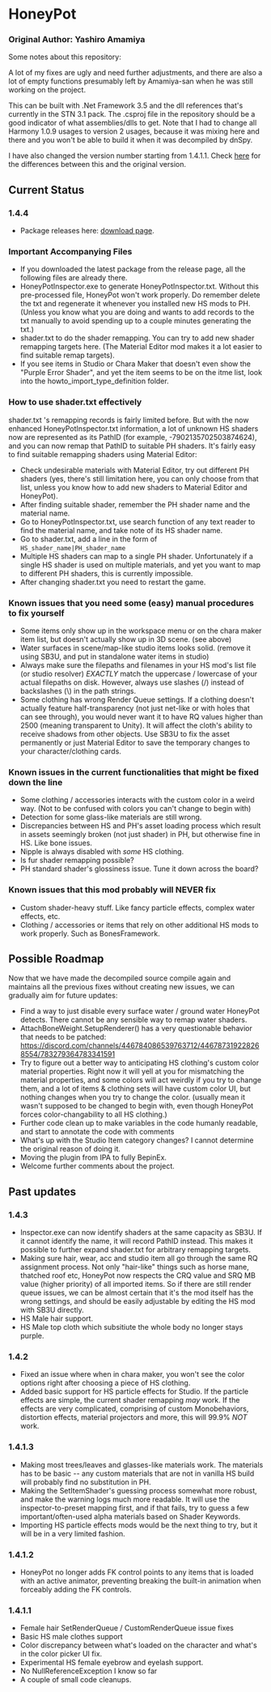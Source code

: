 # HoneyPot

### Original Author: Yashiro Amamiya

Some notes about this repository: 

A lot of my fixes are ugly and need further adjustments, and there are also a lot of empty functions presumably left by Amamiya-san when he was still working on the project. 

This can be built with .Net Framework 3.5 and the dll references that's currently in the STN 3.1 pack. The .csproj file in the repository should be a good indicator of what assemblies/dlls to get. Note that I had to change all Harmony 1.0.9 usages to version 2 usages, because it was mixing here and there and you won't be able to build it when it was decompiled by dnSpy. 

I have also changed the version number starting from 1.4.1.1. Check [here](#1411) for the differences between this and the original version. 

## Current Status

### 1.4.4
- Package releases here: [download page](https://github.com/nx98304/HoneyPot/releases). 

### Important Accompanying Files
- If you downloaded the latest package from the release page, all the following files are already there.
- HoneyPotInspector.exe to generate HoneyPotInspector.txt. Without this pre-processed file, HoneyPot won't work properly. Do remember delete the txt and regenerate it whenever you installed new HS mods to PH. (Unless you know what you are doing and wants to add records to the txt manually to avoid spending up to a couple minutes generating the txt.)
- shader.txt to do the shader remapping. You can try to add new shader remapping targets here. (The Material Editor mod makes it a lot easier to find suitable remap targets). 
- If you see items in Studio or Chara Maker that doesn't even show the "Purple Error Shader", and yet the item seems to be on the itme list, look into the howto_import_type_definition folder. 

### How to use shader.txt effectively
shader.txt 's remapping records is fairly limited before. But with the now enhanced HoneyPotInspector.txt information, a lot of unknown HS shaders now are represented as its PathID (for example, -7902135702503874624), and you can now remap that PathID to suitable PH shaders. It's fairly easy to find suitable remapping shaders using Material Editor: 
- Check undesirable materials with Material Editor, try out different PH shaders (yes, there's still limitation here, you can only choose from that list, unless you know how to add new shaders to Material Editor and HoneyPot). 
- After finding suitable shader, remember the PH shader name and the material name. 
- Go to HoneyPotInspector.txt, use search function of any text reader to find the material name, and take note of its HS shader name. 
- Go to shader.txt, add a line in the form of `HS_shader_name|PH_shader_name` 
- Multiple HS shaders can map to a single PH shader. Unfortunately if a single HS shader is used on multiple materials, and yet you want to map to different PH shaders, this is currently impossible. 
- After changing shader.txt you need to restart the game. 

### Known issues that you need some (easy) manual procedures to fix yourself
- Some items only show up in the workspace menu or on the chara maker item list, but doesn't actually show up in 3D scene. (see above)
- Water surfaces in scene/map-like studio items looks solid. (remove it using SB3U, and put in standalone water items in studio)
- Always make sure the filepaths and filenames in your HS mod's list file (or studio resolver) *EXACTLY* match the uppercase / lowercase of your actual filepaths on disk. However, always use slashes (/) instead of backslashes (\\) in the path strings.
- Some clothing has wrong Render Queue settings. If a clothing doesn't actually feature half-transparency (not just net-like or with holes that can see through), you would never want it to have RQ values higher than 2500 (meaning transparent to Unity). It will affect the cloth's ability to receive shadows from other objects. Use SB3U to fix the asset permanently or just Material Editor to save the temporary changes to your character/clothing cards.  

### Known issues in the current functionalities that might be fixed down the line
- Some clothing / accessories interacts with the custom color in a weird way. (Not to be confused with colors you can't change to begin with)
- Detection for some glass-like materials are still wrong. 
- Discrepancies between HS and PH's asset loading process which result in assets seemingly broken (not just shader) in PH, but otherwise fine in HS. Like bone issues. 
- Nipple is always disabled with *some* HS clothing. 
- Is fur shader remapping possible? 
- PH standard shader's glossiness issue. Tune it down across the board?

### Known issues that this mod probably will NEVER fix
- Custom shader-heavy stuff. Like fancy particle effects, complex water effects, etc. 
- Clothing / accessories or items that rely on other additional HS mods to work properly. Such as BonesFramework. 

## Possible Roadmap

Now that we have made the decompiled source compile again and maintains all the previous fixes without creating new issues, we can gradually aim for future updates: 

- Find a way to just disable every surface water / ground water HoneyPot detects. There cannot be any sensible way to remap water shaders.
- AttachBoneWeight.SetupRenderer() has a very questionable behavior that needs to be patched: https://discord.com/channels/446784086539763712/446787319228268554/783279364783341591
- Try to figure out a better way to anticipating HS clothing's custom color material properties. Right now it will yell at you for mismatching the material properties, and some colors will act weirdly if you try to change them, and a lot of items & clothing sets will have custom color UI, but nothing changes when you try to change the color. (usually mean it wasn't supposed to be changed to begin with, even though HoneyPot forces color-changability to all HS clothing.) 
- Further code clean up to make variables in the code humanly readable, and start to annotate the code with comments
- What's up with the Studio Item category changes? I cannot determine the original reason of doing it. 
- Moving the plugin from IPA to fully BepinEx.  
- Welcome further comments about the project. 

## Past updates

### 1.4.3
- Inspector.exe can now identify shaders at the same capacity as SB3U. If it cannot identify the name, it will record PathID instead. This makes it possible to further expand shader.txt for arbitrary remapping targets. 
- Making sure hair, wear, acc and studio item all go through the same RQ assignment process. Not only "hair-like" things such as horse mane, thatched roof etc, HoneyPot now respects the CRQ value and SRQ MB value (higher priority) of all imported items. So if there are still render queue issues, we can be almost certain that it's the mod itself has the wrong settings, and should be easily adjustable by editing the HS mod with SB3U directly. 
- HS Male hair support. 
- HS Male top cloth which subsitiute the whole body no longer stays purple. 

### 1.4.2
- Fixed an issue where when in chara maker, you won't see the color options right after choosing a piece of HS clothing. 
- Added basic support for HS particle effects for Studio. If the particle effects are simple, the current shader remapping *may* work. If the effects are very complicated, comprising of custom Monobehaviors, distortion effects, material projectors and more, this will 99.9% *NOT* work. 

### 1.4.1.3
- Making most trees/leaves and glasses-like materials work. The materials has to be basic -- any custom materials that are not in vanilla HS build will probably find no substitution in PH. 
- Making the SetItemShader's guessing process somewhat more robust, and make the warning logs much more readable. It will use the inspector-to-preset mapping first, and if that fails, try to guess a few important/often-used alpha materials based on Shader Keywords. 
- Importing HS particle effects mods would be the next thing to try, but it will be in a very limited fashion. 

### 1.4.1.2
- HoneyPot no longer adds FK control points to any items that is loaded with an active animator, preventing breaking the built-in animation when forceably adding the FK controls. 

### 1.4.1.1
- Female hair SetRenderQueue / CustomRenderQueue issue fixes
- Basic HS male clothes support
- Color discrepancy between what's loaded on the character and what's in the color picker UI fix. 
- Experimental HS female eyebrow and eyelash support. 
- No NullReferenceException I know so far
- A couple of small code cleanups.
